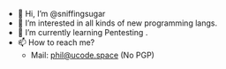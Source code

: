 - 👋 Hi, I’m @sniffingsugar
- 👀 I’m interested in all kinds of new programming langs.
- 🌱 I’m currently learning Pentesting .
- 📫 How to reach me?
  - Mail: phil@ucode.space (No PGP)

